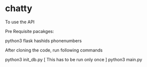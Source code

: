 # chatty
To use the API

Pre Requisite pacakges:

python3
flask
hashids
phonenumbers

After cloning the code, run following commands

python3 init_db.py    [ This has to be run only once ]
python3 main.py
